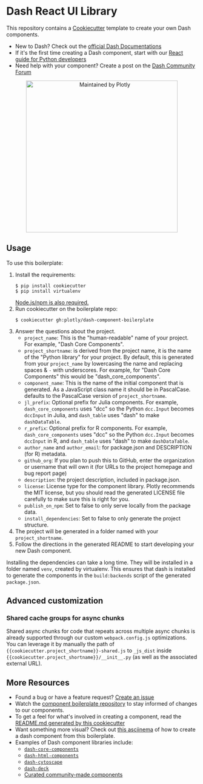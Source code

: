 # Dash React UI Library

This repository contains a [Cookiecutter](https://github.com/audreyr/cookiecutter) template to create your own Dash components.

- New to Dash? Check out the [official Dash Documentations](https://dash.plotly.com)
- If it's the first time creating a Dash component, start with our [React guide for Python developers](https://dash.plotly.com/react-for-python-developers)
- Need help with your component? Create a post on the [Dash Community Forum](https://community.plotly.com/c/dash)

<div align="center">
  <a href="https://dash.plotly.com/project-maintenance">
    <img src="https://dash.plotly.com/assets/images/maintained-by-plotly.png" width="400px" alt="Maintained by Plotly">
  </a>
</div>


## Usage

To use this boilerplate:

1. Install the requirements:
    ```
    $ pip install cookiecutter
    $ pip install virtualenv
    ```
   [Node.js/npm is also required.](https://nodejs.org/en/)
2. Run cookiecutter on the boilerplate repo:
    ```
    $ cookiecutter gh:plotly/dash-component-boilerplate
    ```
3. Answer the questions about the project.
    - `project_name`: This is the "human-readable" name of your project. For example, "Dash Core Components".
    - `project_shortname`: is derived from the project name, it is the name of the "Python library" for your project. By default, this is generated from your `project_name` by lowercasing the name and replacing spaces & `-` with underscores. For example, for "Dash Core Components" this would be "dash_core_components".
    - `component_name`: This is the name of the initial component that is generated. As a JavaScript class name it should be in PascalCase. defaults to the PascalCase version of `project_shortname`.
    - `jl_prefix`: Optional prefix for Julia components. For example, `dash_core_components` uses "dcc" so the Python `dcc.Input` becomes `dccInput` in Julia, and `dash_table` uses "dash" to make `dashDataTable`.
    - `r_prefix`: Optional prefix for R components. For example, `dash_core_components` uses "dcc" so the Python `dcc.Input` becomes `dccInput` in R, and `dash_table` uses "dash" to make `dashDataTable`.
    - `author_name` and `author_email`: for package.json and DESCRIPTION (for R) metadata.
    - `github_org`: If you plan to push this to GitHub, enter the organization or username that will own it (for URLs to the project homepage and bug report page)
    - `description`: the project description, included in package.json.
    - `license`: License type for the component library. Plotly recommends the MIT license, but you should read the generated LICENSE file carefully to make sure this is right for you.
    - `publish_on_npm`: Set to false to only serve locally from the package data.
    - `install_dependencies`: Set to false to only generate the project structure.
4. The project will be generated in a folder named with your `project_shortname`.
5. Follow the directions in the generated README to start developing your new Dash component.

Installing the dependencies can take a long time. They will be installed in a
folder named `venv`, created by virtualenv. This ensures that dash is installed
to generate the components in the `build:backends` script of the generated
`package.json`.


## Advanced customization

### Shared cache groups for async chunks

Shared async chunks for code that repeats across multiple async chunks is already supported through our custom `webpack.config.js` optimizations. You can leverage it by manually the path of `{{cookiecutter.project_shortname}}-shared.js` to `_js_dist` inside `{{cookiecutter.project_shortname}}/__init__.py` (as well as the associated external URL).

## More Resources

- Found a bug or have a feature request? [Create an issue](https://github.com/plotly/dash-component-boilerplate/issues/new)
- Watch the [component boilerplate repository](https://github.com/plotly/dash-component-boilerplate) to stay informed of changes to our components.
- To get a feel for what's involved in creating a component, read the [README.md generated by this cookiecutter](%7B%7Bcookiecutter.project_shortname%7D%7D/README.md)
- Want something more visual? Check out [this asciinema](https://asciinema.org/a/393389) of how to create a dash component from this boilerplate.
- Examples of Dash component libraries include:
    - [`dash-core-components`](https://github.com/plotly/dash-core-components)
    - [`dash-html-components`](https://github.com/plotly/dash-html-components)
    - [`dash-cytoscape`](https://github.com/plotly/dash-cytoscape)
    - [`dash-deck`](https://github.com/plotly/dash-deck)
    - [Curated community-made components](https://plotly.com/dash-community-components/)
